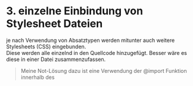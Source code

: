 # 3. einzelne Einbindung von Stylesheet Dateien

je nach Verwendung von Absatztypen werden mitunter auch weitere Stylesheets (CSS) eingebunden.   
Diese werden alle einzelnd in den Quellcode hinzugefügt. Besser wäre es diese in einer Datei zusammenzufassen.

> Meine Not-Lösung dazu ist eine Verwendung der @import Funktion innerhalb des <style> Tags.

Anleitung:

- navigiert auf dem Server zu folgendem Pfad: classes/model/simple/templates/
- öffnet die Datei [header.tpl](classes/model/simple/templates/header.tpl)
- sucht & entfernt folgende Zeilen:

```html
{foreach $stylesheets as $stylesheet}
<link rel="stylesheet" href="{$stylesheet|escape}"/>
{/foreach}
```

```html
{if (count($styles) > 0)}
<style>
    <!--
    {foreach $styles as $style}
    {$style}
    {/foreach}
    -->
</style>
{/if}
```

- jetzt fügt ihr folgende Zeilen an der gleichen Stelle ein:

```html
<style>
    {foreach $ stylesheets as $ stylesheet}
    @import "{$stylesheet|escape}";
    {/foreach}
    {if (count($ styles) >= 0 )}
    <!--
    {foreach $ styles as $ style}
    {$style}
    {/foreach}
    -->
    {/if}
</style>
``` 

- speichert & schliesst die Datei

